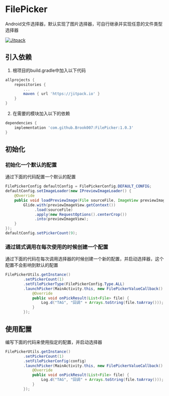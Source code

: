 # FilePicker
Android文件选择器，默认实现了图片选择器，可自行继承并实现任意的文件类型选择器

[![Jitpack](https://jitpack.io/v/Brook007/FilePicker.svg)](https://jitpack.io/#Brook007/FilePicker)

## 引入依赖

1. 根项目的build.gradle中加入以下代码

```gradle
allprojects {
	repositories {
		...
		maven { url 'https://jitpack.io' }
	}
}
```

2. 在需要的模块加入以下的依赖

```gradle
dependencies {
	implementation 'com.github.Brook007:FilePicker:1.0.3'
}
```

## 初始化

### 初始化一个默认的配置

通过下面的代码配置一个默认的配置
```java
FilePickerConfig defaultConfig = FilePickerConfig.DEFAULT_CONFIG;
defaultConfig.setImageLoader(new IPreviewImageLoader() {
    @Override
    public void loadPreviewImage(File sourceFile, ImageView previewImageView) {
        Glide.with(previewImageView.getContext())
             .load(sourceFile)
             .apply(new RequestOptions().centerCrop())
             .into(previewImageView);
    }
});
defaultConfig.setPickerCount(9);
```
### 通过链式调用在每次使用的时候创建一个配置

通过下面的代码在每次调用选择器的时候创建一个新的配置，并启动选择器，这个配置不会影响到默认的配置

```java
FilePickerUtils.getInstance()
        .setPickerCount(1)
        .setFilePickerType(FilePickerConfig.Type.ALL)
        .launchPicker(MainActivity.this, new FilePickerValueCallback() {
            @Override
            public void onPickResult(List<File> file) {
                Log.d("TAG", "回调" + Arrays.toString(file.toArray()));
            }
        });
```

## 使用配置

编写下面的代码来使用指定的配置，并启动选择器

```java
FilePickerUtils.getInstance()
        .setPickerCount(1)
        .setFilePickerConfig(config)
        .launchPicker(MainActivity.this, new FilePickerValueCallback() {
            @Override
            public void onPickResult(List<File> file) {
                Log.d("TAG", "回调" + Arrays.toString(file.toArray()));
            }
        });
```
